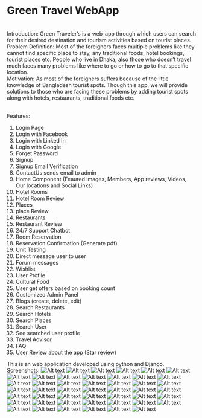 # Green Travel WebApp
<br>
Introduction:
Green Traveler’s is a web-app through which users can search for their desired destination and tourism activities based on tourist places. <br>
Problem Definition:
Most of the foreigners faces multiple problems like they cannot find specific place to stay, any traditional foods, hotel bookings, tourist places etc. People who live in Dhaka, also those who doesn’t travel much faces many problems like where to go or how to go to that specific location. <br>
Motivation:
As most of the foreigners suffers because of the little knowledge of Bangladesh tourist spots. Though this app, we will provide solutions to those who are facing these problems by adding tourist spots along with hotels, restaurants, traditional foods etc.<br><br>

Features: <br>
1. Login Page<br>
2. Login with Facebook<br>
3. Login with Linked In <br>
4. Login with Google <br>
5. Forget Password<br>
6. Signup<br>
7. Signup Email Verification<br>
8. ContactUs sends email to admin<br>
9. Home Component (Feaured images, Members, App reviews, Videos, Our locations and Social Links)<br>
10. Hotel Rooms<br>
11. Hotel Room Review<br>
12. Places <br>
13. place Review<br>
14. Restaurants<br>
15. Restaurant Review<br>
16. 24/7 Support Chatbot<br>
17. Room Reservation<br>
18. Reservation Confirmation (Generate pdf)<br>
19. Unit Testing<br>
20. Direct message user to user<br>
21. Forum messages<br>
22. Wishlist<br>
23. User Profile<br>
24. Cultural Food <br>
25. User get offers based on booking count<br>
26. Customized Admin Panel <br>
27. Blogs (create, delete, edit)<br>
28. Search Restaurants<br>
29. Search Hotels<br>
30. Search Places<br>
31. Search User<br>
32. See searched user profile<br>
33. Travel Advisor <br>
34. FAQ <br>
35. User Review about the app (Star review) <br>


This is an web application developed using python and Django. <br>
Screenshots: 
![Alt text](ScreenShots/1_alt.png?raw=true "Optional Title")
![Alt text](ScreenShots/2_alt.png?raw=true "Optional Title")
![Alt text](ScreenShots/3_alt.png?raw=true "Optional Title")
![Alt text](ScreenShots/4_alt.png?raw=true "Optional Title")
![Alt text](ScreenShots/5_alt.png?raw=true "Optional Title")
![Alt text](ScreenShots/6.png?raw=true "Optional Title")
![Alt text](ScreenShots/7.png?raw=true "Optional Title")
![Alt text](ScreenShots/8.png?raw=true "Optional Title")
![Alt text](ScreenShots/9.png?raw=true "Optional Title")
![Alt text](ScreenShots/10.png?raw=true "Optional Title")
![Alt text](ScreenShots/11.png?raw=true "Optional Title")
![Alt text](ScreenShots/12.png?raw=true "Optional Title")
![Alt text](ScreenShots/13.png?raw=true "Optional Title")
![Alt text](ScreenShots/14.png?raw=true "Optional Title")
![Alt text](ScreenShots/15.png?raw=true "Optional Title")
![Alt text](ScreenShots/16.png?raw=true "Optional Title")
![Alt text](ScreenShots/17.png?raw=true "Optional Title")
![Alt text](ScreenShots/18.png?raw=true "Optional Title")
![Alt text](ScreenShots/19.png?raw=true "Optional Title")
![Alt text](ScreenShots/20.png?raw=true "Optional Title")
![Alt text](ScreenShots/21.png?raw=true "Optional Title")
![Alt text](ScreenShots/22.png?raw=true "Optional Title")
![Alt text](ScreenShots/23.png?raw=true "Optional Title")
![Alt text](ScreenShots/24.png?raw=true "Optional Title")
![Alt text](ScreenShots/25.png?raw=true "Optional Title")
![Alt text](ScreenShots/26.png?raw=true "Optional Title")
![Alt text](ScreenShots/27.png?raw=true "Optional Title")
![Alt text](ScreenShots/28.png?raw=true "Optional Title")
![Alt text](ScreenShots/29.png?raw=true "Optional Title")
![Alt text](ScreenShots/30.png?raw=true "Optional Title")
![Alt text](ScreenShots/31.png?raw=true "Optional Title")
![Alt text](ScreenShots/32.png?raw=true "Optional Title")
![Alt text](ScreenShots/33.png?raw=true "Optional Title")
![Alt text](ScreenShots/34.png?raw=true "Optional Title")
![Alt text](ScreenShots/35.png?raw=true "Optional Title")
![Alt text](ScreenShots/36.png?raw=true "Optional Title")
![Alt text](ScreenShots/37.png?raw=true "Optional Title")
![Alt text](ScreenShots/38.png?raw=true "Optional Title")
![Alt text](ScreenShots/39.png?raw=true "Optional Title")
![Alt text](ScreenShots/40.png?raw=true "Optional Title")
![Alt text](ScreenShots/41.png?raw=true "Optional Title")
![Alt text](ScreenShots/42.png?raw=true "Optional Title")
![Alt text](ScreenShots/43.png?raw=true "Optional Title")
![Alt text](ScreenShots/44.png?raw=true "Optional Title")
![Alt text](ScreenShots/45.png?raw=true "Optional Title")
![Alt text](ScreenShots/46.png?raw=true "Optional Title")
![Alt text](ScreenShots/47.png?raw=true "Optional Title")

